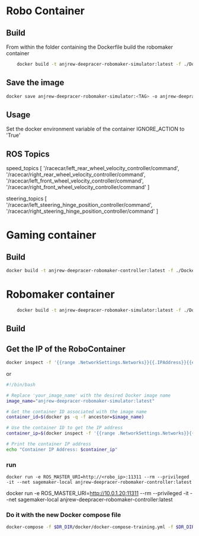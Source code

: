 # Robo Container
## Build

From within the folder containing the Dockerfile build the robomaker container
```bash
    docker build -t anjrew-deepracer-robomaker-simulator:latest -f ./Dockerfile.robomaker .
```

## Save the image
```bash
docker save anjrew-deepracer-robomaker-simulator:<TAG> -o anjrew-deepracer-robomaker-simulator-<TAG>.tar
```

## Usage

Set the docker environment variable of the container IGNORE_ACTION to 'True'

## ROS Topics

speed_topics [
    '/racecar/left_rear_wheel_velocity_controller/command', 
    '/racecar/right_rear_wheel_velocity_controller/command',
    '/racecar/left_front_wheel_velocity_controller/command', 
    '/racecar/right_front_wheel_velocity_controller/command'
]

steering_topics [
    '/racecar/left_steering_hinge_position_controller/command', 
    '/racecar/right_steering_hinge_position_controller/command'
]

# Gaming container

## Build
```bash
docker build -t anjrew-deepracer-robomaker-controller:latest -f ./Dockerfile.controller .
```

# Robomaker container
```bash
    docker build -t anjrew-deepracer-robomaker-simulator:latest -f ./Dockerfile.robomaker .
```
## Build

## Get the IP of the  RoboContainer
```bash
docker inspect -f '{{range .NetworkSettings.Networks}}{{.IPAddress}}{{end}}' robo_container_id

```
or

```bash
#!/bin/bash

# Replace 'your_image_name' with the desired Docker image name
image_name="anjrew-deepracer-robomaker-simulator:latest"

# Get the container ID associated with the image name
container_id=$(docker ps -q -f ancestor=$image_name)

# Use the container ID to get the IP address
container_ip=$(docker inspect -f '{{range .NetworkSettings.Networks}}{{.IPAddress}}{{end}}' $container_id)

# Print the container IP address
echo "Container IP Address: $container_ip"

```

### run
```docker run -e ROS_MASTER_URI=http://<robo_ip>:11311 --rm --privileged -it --net sagemaker-local anjrew-deepracer-robomaker-controller:latest```

docker run -e ROS_MASTER_URI=http://10.0.1.20:11311 --rm --privileged -it --net sagemaker-local anjrew-deepracer-robomaker-controller:latest


### Do it with the new Docker compose file
```bash
docker-compose -f $DR_DIR/docker/docker-compose-training.yml -f $DR_DIR/docker/build/robo-simulator/docker-compose-robo-simulator.yml up
```